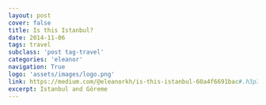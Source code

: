 ```yaml
---
layout: post
cover: false
title: Is this Istanbul?
date: 2014-11-06
tags: travel
subclass: 'post tag-travel'
categories: 'eleanor'
navigation: True
logo: 'assets/images/logo.png'
link: https://medium.com/@eleanorkh/is-this-istanbul-60a4f6691bac#.h3p7b3bth
excerpt: Istanbul and Göreme
---
```

